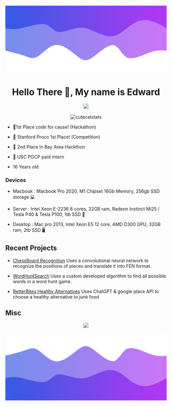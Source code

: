 ![Header](./header.png)

<h1 align="center"> Hello There 👋, My name is Edward </h1>
<p align="center">
    <img src="https://skillicons.dev/icons?i=py,pytorch,tensorflow,docker,ubuntu,swift,nodejs,html,electron"/>
</p>


<p align="center"> <img src="https://komarev.com/ghpvc/?username=WaterBongo&style=flat-square" alt="cutecatstats" /> </p>

* 🌱1st Place code for cause! (Hackathon)

* 🌱 Stanford Proco 1st Place! (Competition)

* 🌱 2nd Place in Bay Area Hackthon

* 🌱 USC PGCP paid intern

* 16 Years old

### Devices

* Macbook : Macbook Pro 2020, M1 Chipset 16Gb Memory, 256gb SSD storage 💻

* Server : Intel Xeon E-2236 6 cores, 32GB ram, Radeon Instinct Mi25 / Tesla P40 & Tesla P100, 1tb SSD 💾

* Desktop : Mac pro 2013, Intel Xeon E5 12 core, AMD D300 GPU, 32GB ram, 2tb SSD 🖥️

## Recent Projects

* [ChessBoard Recognition](https://github.com/WaterBongo/chess.com-Board-To-Fen/) Uses a convolutional neural network to recognize the positions of pieces and translate it into FEN format.

* [WordHuntSearch](https://github.com/WaterBongo/WordHuntSearch) Uses a custom developed algorithm to find all possible words in a word hunt game. 

* [BetterBites Healthy Alternatives](https://github.com/WaterBongo/BetterBites) Uses ChatGPT & google place API to choose a healthy alternative to junk food
## Misc

<p align="center">
  <img src="https://github-readme-stats.vercel.app/api/?username=waterbongo&title_color=674fc9&text_color=9f9f9f&show_icons=true&bg_color=00000000&hide_border=true&icon_color=674fc9&hide_title=true&count_private=true" />
</p>

![Footer](./footer.png)
